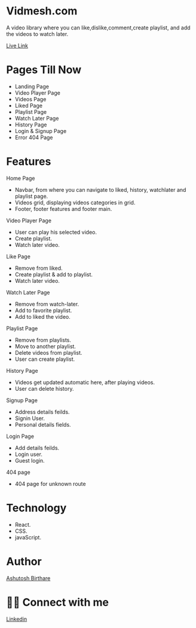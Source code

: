 # Vidmesh.com

 A video library where you can like,dislike,comment,create playlist, and add the videos to watch later.

[Live Link](https://vidmesh-com.vercel.app/)
 

# Pages Till Now

* Landing Page
* Video Player Page
* Videos Page 
* Liked Page
* Playlist Page
* Watch Later Page
* History Page 
* Login & Signup Page
* Error 404 Page

# Features 

Home Page

* Navbar, from where you can navigate to liked, history, watchlater and playlist page.
* Videos grid, displaying videos categories in grid.
* Footer, footer features and footer main.


Video Player Page 

* User can play his selected video.
* Create playlist.
* Watch later video.

 
Like Page 
* Remove from liked.
* Create playlist & add to playlist.
* Watch later video.


Watch Later Page
* Remove from watch-later.
* Add to favorite playlist.
* Add to liked the video.

Playlist Page 
* Remove from playlists.
* Move to another playlist.
* Delete videos from playlist.
* User can create playlist.


History Page
* Videos get updated automatic here, after playing videos.
* User can delete history.

Signup Page
* Address details feilds.
* Signin User.
* Personal details fields.


Login Page
* Add details feilds.
* Login user.
* Guest login.

404 page
* 404 page for unknown route


# Technology
* React.
* CSS.
* javaScript.



# Author 
[Ashutosh Birthare](https://github.com/ashuashu2)

# 👨‍💻 Connect with me
[Linkedin](https://www.linkedin.com/in/ashutosh-birthare/)
